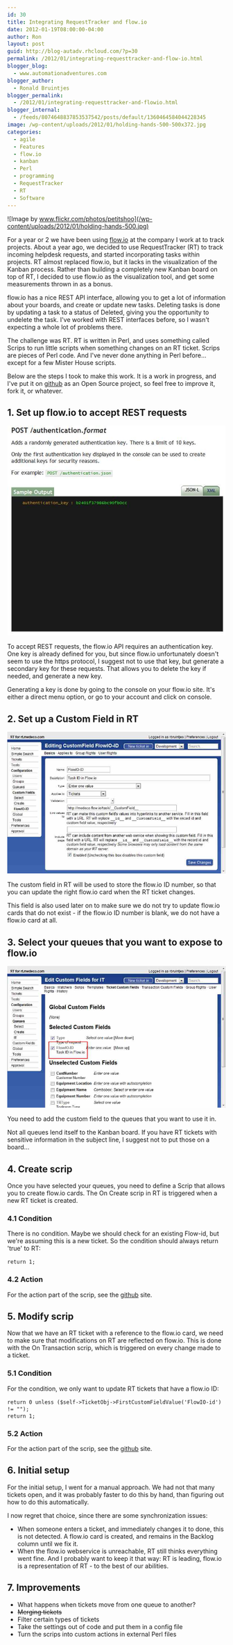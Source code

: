 ```yaml
---
id: 30
title: Integrating RequestTracker and flow.io
date: 2012-01-19T08:00:00-04:00
author: Ron
layout: post
guid: http://blog-autadv.rhcloud.com/?p=30
permalink: /2012/01/integrating-requesttracker-and-flow-io.html
blogger_blog:
  - www.automationadventures.com
blogger_author:
  - Ronald Bruintjes
blogger_permalink:
  - /2012/01/integrating-requesttracker-and-flowio.html
blogger_internal:
  - /feeds/8074648837853537542/posts/default/1360464584044228345
image: /wp-content/uploads/2012/01/holding-hands-500-500x372.jpg
categories:
  - agile
  - Features
  - flow.io
  - kanban
  - Perl
  - programming
  - RequestTracker
  - RT
  - Software
---
```

![Image by www.flickr.com/photos/petitshoo](/wp-content/uploads/2012/01/holding-hands-500.jpg)

For a year or 2 we have been using [flow.io](http://flow.io/) at the company I work at to track projects. About a year ago, we decided to use RequestTracker (RT) to track incoming helpdesk requests, and started incorporating tasks within projects. RT almost replaced flow.io, but it lacks in the visualization of the Kanban process. Rather than building a completely new Kanban board on top of RT, I decided to use flow.io as the visualization tool, and get some measurements thrown in as a bonus.

flow.io has a nice REST API interface, allowing you to get a lot of information about your boards, and create or update new tasks. Deleting tasks is done by updating a task to a status of Deleted, giving you the opportunity to undelete the task. I've worked with REST interfaces before, so I wasn't expecting a whole lot of problems there.

The challenge was RT. RT is written in Perl, and uses something called Scrips to run little scripts when something changes on an RT ticket. Scrips are pieces of Perl code. And I've never done anything in Perl before... except for a few Mister House scripts.

Below are the steps I took to make this work. It is a work in progress, and I've put it on [github](https://ronaldb@github.com/ronaldb/RT-to-flow.io.git) as an Open Source project, so feel free to improve it, fork it, or whatever.

## 1. Set up flow.io to accept REST requests

![](/wp-content/uploads/2012/01/flowio-authentication.jpg)

To accept REST requests, the flow.io API requires an authentication key. One key is already defined for you, but since flow.io unfortunately doesn't seem to use the https protocol, I suggest not to use that key, but generate a secondary key for these requests. That allows you to delete the key if needed, and generate a new key.

Generating a key is done by going to the console on your flow.io site. It's either a direct menu option, or go to your account and click on console.

## 2. Set up a Custom Field in RT

![](/wp-content/uploads/2012/01/RT-Customfield.jpg)

The custom field in RT will be used to store the flow.io ID number, so that you can update the right flow.io card when the RT ticket changes.

This field is also used later on to make sure we do not try to update flow.io cards that do not exist - if the flow.io ID number is blank, we do not have a flow.io card at all.

## 3. Select your queues that you want to expose to flow.io

![](/wp-content/uploads/2012/01/RT-queues.jpg)

You need to add the custom field to the queues that you want to use it in.

Not all queues lend itself to the Kanban board. If you have RT tickets with sensitive information in the subject line, I suggest not to put those on a board...

## 4. Create scrip

Once you have selected your queues, you need to define a Scrip that allows you to create flow.io cards. The On Create scrip in RT is triggered when a new RT ticket is created.

### 4.1 Condition

There is no condition. Maybe we should check for an existing Flow-id, but we're assuming this is a new ticket. So the condition should always return 'true' to RT:  
```
return 1;
```

### 4.2 Action

For the action part of the scrip, see the [github](https://ronaldb@github.com/ronaldb/RT-to-flow.io.git) site.

## 5. Modify scrip

Now that we have an RT ticket with a reference to the flow.io card, we need to make sure that modifications on RT are reflected on flow.io. This is done with the On Transaction scrip, which is triggered on every change made to a ticket.

### 5.1 Condition

For the condition, we only want to update RT tickets that have a flow.io ID:  
```
return 0 unless ($self->TicketObj->FirstCustomFieldValue('FlowIO-id') != "");
return 1;
```

### 5.2 Action

For the action part of the scrip, see the [github](https://ronaldb@github.com/ronaldb/RT-to-flow.io.git) site.

## 6. Initial setup

For the initial setup, I went for a manual approach. We had not that many tickets open, and it was probably faster to do this by hand, than figuring out how to do this automatically.

I now regret that choice, since there are some synchronization issues:

  * When someone enters a ticket, and immediately changes it to done, this is not detected. A flow.io card is created, and remains in the Backlog column until we fix it.
  * When the flow.io webservice is unreachable, RT still thinks everything went fine. And I probably want to keep it that way: RT is leading, flow.io is a representation of RT - to the best of our abilities.

## 7. Improvements

  * What happens when tickets move from one queue to another?
  * <del>Merging tickets</del>
  * Filter certain types of tickets
  * Take the settings out of code and put them in a config file
  * Turn the scrips into custom actions in external Perl files